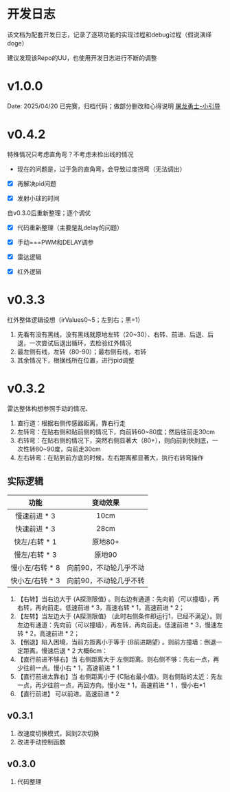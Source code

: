 # 开发日志
该文档为配套开发日志，记录了逐项功能的实现过程和debug过程（假说演绎doge）

建议发现该Repo的UU，也使用开发日志进行不断的调整

# v1.0.0
Date: 2025/04/20
已完赛，归档代码；做部分删改和心得说明
[屠龙勇士-小引导](https://blog.csdn.net/YouCloud_21St/article/details/147374439)

# v0.4.2 
特殊情况只考虑直角弯？不考虑未检出线的情况
- 现在的问题是，过于急的直角弯，会导致过度拐弯（无法调出）
- [x] 再解决pid问题
- [X] 发射小球的时间


自v0.3.0后重新整理；逐个调优
- [X] 代码重新整理（主要是乱delay的问题）
- [X] 手动===PWM和DELAY调参
- [X] 雷达逻辑
- [X] 红外逻辑




# v0.3.3
红外整体逻辑设想（irValues0~5；左到右；黑=1）
1. 先看有没有黑线，没有黑线就原地左转（20~30）、右转、前进、后退、后退，一次尝试后退出循环，去检验红外情况
2. 最左侧有线，左转（80-90）；最右侧有线，右转
3. 其余情况下，根据线所在位置，进行pid调整


# v0.3.2
雷达整体构想参照手动的情况、
1. 直行道：根据右侧传感器距离，靠右行走
2. 左转弯：在贴右侧和贴前侧的情况下，向前转60~80度；然后往前走30cm
3. 右转弯：在贴右侧的情况下，突然右侧显著大（80+），则向前到快到底，一次性转80~90度，向前走30cm
4. 左右转弯：在贴到前方底的时候，左右距离都显著大，执行右转弯操作

## 实际逻辑
|功能|变动效果|
|:-:|:-:|
慢速前进 * 3|10cm
快速前进 * 3|28cm
快左/右转 * 1|原地80+
慢左/右转 * 3|原地90
慢小左/右转 * 8 |向前90，不动轮几乎不动
快小左/右转 * 3 |向前90，不动轮几乎不转

1. 【右转】当右边大于 {A探测限值} 。则右边有通道：先向前（可以撞墙），再右转，再向前走。低速前进 * 3，高速右转 * 1，高速前进 * 2；
2. 【左转】当左边大于 {A探测限值} （此时右侧条件即运行1，已经不满足）。则左边有通道：先向前（可以撞墙），再左转，再向前走。低速前进 * 3，慢速左转 * 2，高速前进 * 2；
3. 【倒退】陷入困境，当前方距离小于等于 {B前进期望} 。则前方撞墙：倒退一定距离。慢速后退 * 2 大概6cm：
4. 【直行前进不够右】当 右侧距离大于 左侧距离。则右侧不够：先右一点，再少往前一点。慢小右 * 1，高速前进 * 1 
5. 【直行前进太靠右】当 右侧距离小于 {C贴右最小值}。则右侧贴的太近：先左一点，再少往前一点，再回方向。慢小左 * 1，高速前进 * 1 ，慢小右*1
6. 【直行前进】 可以前进。高速前进 * 2

## v0.3.1 
1. 改速度切换模式，回到2次切换
2. 改进手动控制函数

## v0.3.0
1. 代码整理